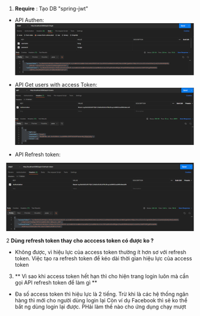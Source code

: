 1. **Require** : Tạo DB  "spring-jwt"

* API Authen: 
  ![img.png](img.png)
   
   
   
   
* API Get users with access Token:
![img_1.png](img_1.png)

* API Refresh token:

![img_3.png](img_3.png)

2 **Dùng refresh token thay cho acccess token có được ko ?**
- Không được, vì hiệu lực của access token thường ít hơn sơ với refresh token.
Việc tạo ra refresh token để kéo dài thời gian hiệu lực của access token

3. ** Vì sao khi access token hết hạn thì cho hiện trang login luôn mà cần gọi API refresh token để làm gì  **
- Đa số access token thì hiệu lực là 2 tiếng. Trừ khi là các hệ thống ngân hàng thì mới cho người dùng login lại
Còn ví dụ Facebook thì sẽ ko thể bắt ng dùng login lại được. PHải làm thế nào cho ứng dụng chạy mượt

